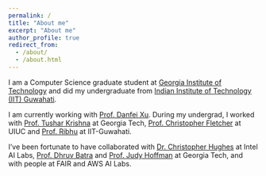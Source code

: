 ```yaml
---
permalink: /
title: "About me"
excerpt: "About me"
author_profile: true
redirect_from: 
  - /about/
  - /about.html
---
```


I am a Computer Science graduate student at [Georgia Institute of Technology](https://www.cc.gatech.edu/) and did my undergraduate from [Indian Institute of Technology (IIT) Guwahati](https://www.iitg.ac.in/).

<!--- I’ve been fortunate to have been advised by brilliant mentors past and present, among them [Prof. Tushar Krishna](https://tusharkrishna.ece.gatech.edu/) at Georgia Tech, [Prof. Christopher Fletcher](http://cwfletcher.net/) at UIUC and [Prof. Ribhu](https://ribhuiitg.wordpress.com/) at IIT-Guwahati. I’m grateful to them for their advice and support through the years. --->

<!-- Previously, I spent four amazing years at the [Indian Institute of Technology (IIT) Guwahati](https://www.iitg.ac.in/) where I obtained my bachelor's degree in ECE. 
 -->
 I am currently working with [Prof. Danfei Xu](https://faculty.cc.gatech.edu/~danfei/). During my undergrad, I worked with [Prof. Tushar Krishna](https://tusharkrishna.ece.gatech.edu/) at Georgia Tech, [Prof. Christopher Fletcher](http://cwfletcher.net/) at UIUC and [Prof. Ribhu](https://ribhuiitg.wordpress.com/) at IIT-Guwahati. 
 
 I’ve been fortunate to have collaborated with [Dr. Christopher Hughes](https://scholar.google.com/citations?user=DH-T2h46j_oC&hl=en) at Intel AI Labs, [Prof. Dhruv Batra](https://faculty.cc.gatech.edu/~dbatra/) and [Prof. Judy Hoffman](https://faculty.cc.gatech.edu/~judy/) at Georgia Tech, and with people at FAIR and AWS AI Labs.
